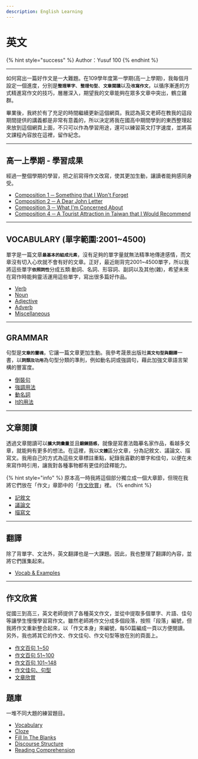 ```yaml
---
description: English Learning
---
```


# 英文

{% hint style="success" %}
Author：Yusuf 100
{% endhint %}

***

如何寫出一篇好作文是一大難題。在109學年度第一學期(高一上學期)，我每個月設定一個進度，分別&#x662F;**`整理單字`**、**`整理句型`**、**`文章閱讀`**&#x4EE5;&#x53CA;**`改寫作文`**，以循序漸進的方式精進寫作文的技巧，層層深入，期望我的文章能夠在眾多文章中突出，鶴立雞群。

畢業後，我終於有了充足的時間繼續更新這個網頁。我認為英文老師在教我的這段期間提供的講義都是非常有意義的，所以決定將我在國高中期間學到的東西整理起來放到這個網頁上面，不只可以作為學習用途，還可以練習英文打字速度，並將英文課程內容放在這裡，留作紀念。

***

## 高一上學期 - 學習成果

經過一整個學期的學習，把之前寫得作文改寫，使其更加生動，讓讀者能夠感同身受。

* [Composition 1 ─ Something that I Won't Forget](learning-outcome/composition-1.md)
* [Composition 2 ─ A Dear John Letter](learning-outcome/composition-2.md)
* [Composition 3 ─ What I'm Concerned About](learning-outcome/composition-3.md)
* [Composition 4 ─ A Tourist Attraction in Taiwan that I Would Recommend](learning-outcome/composition-4.md)

***

## VOCABULARY (單字範圍:2001\~4500)

單字是一篇文&#x7AE0;**`最基本的組成元素`**，沒有足夠的單字量就無法精準地傳達感情，而文章沒有切入心坎就不會有好的文章。正好，最近剛背完2001\~4500單字，所以我將這些單&#x5B57;**`依照詞性`**&#x5206;成五類:動詞、名詞、形容詞、副詞以及其他(雜)，希望未來在寫作時能夠靈活運用這些單字，寫出很多篇好作品。

* [Verb](vocabulary/verb.md)
* [Noun](vocabulary/noun.md)
* [Adjective](vocabulary/adjective.md)
* [Adverb](vocabulary/adverb.md)
* [Miscellaneous](vocabulary/miscellaneous.md)

***

## GRAMMAR

句型&#x662F;**`文章的靈魂`**，它讓一篇文章更加生動。我參考晟景出版&#x793E;**`英文句型與翻譯`**&#x4E00;書，&#x4EE5;**`詞類及功用`**&#x70BA;句型分類的準則，例如動名詞或強調句，藉此加強文章語言架構的豐富度。

* [倒裝句](grammar/dao-zhuang-ju.md)
* [強調用法](grammar/jiang-diao-yong-fa.md)
* [動名詞](grammar/dong-ming-ci.md)
* [It的用法](grammar/it-de-yong-fa.md)

***

## 文章閱讀

透過文章閱讀可&#x4EE5;**`擴大詞彙量`**&#x4E26;&#x4E14;**`鍛鍊語感`**，就像是寫書法臨摹名家作品，看越多文章，就能夠有更多的想法。在這裡，我&#x4EE5;**`文體`**&#x5340;分文章，分為記敘文、議論文、描寫文。我用自己的方式為這些文章標註重點，紀錄我喜歡的單字和佳句，以便在未來寫作時引用，讓我對各種事物都有更佳的詮釋能力。

{% hint style="info" %}
原本高一時我將這個部分獨立成一個大章節，但現在我將它們放在「作文」章節中的「[作文欣賞](composition/wen-zhang-xin-shang.md)」裡。
{% endhint %}

* [記敘文](composition/wen-zhang-xin-shang.md#a.-a-lesson-in-forgiveness)
* [議論文](composition/wen-zhang-xin-shang.md#d.-animal-testing-for-and-against)
* [描寫文](composition/wen-zhang-xin-shang.md#g.-kyoto-the-heart-of-japan)

***

## 翻譯

除了背單字、文法外，英文翻譯也是一大課題。因此，我也整理了翻譯的內容，並將它們匯集起來。

* [Vocab & Examples](translation/vocab-and-examples.md)

***

## 作文欣賞

從國三到高三，英文老師提供了各種英文作文，並從中提取多個單字、片語、佳句等讓學生慢慢學習寫作文。雖然老師將作文分成多個段落，按照「段落」編號，但我將作文重新整合起來，以「作文本身」來編號，每50篇編成一頁以方便閱讀。另外，我也將其它的作文、作文佳句、作文句型等放在別的頁面上。

* [作文百句 1\~50](composition/zuo-wen-bai-ju-150.md)
* [作文百句 51\~100](composition/zuo-wen-bai-ju-51100.md)
* [作文百句 101\~148](composition/zuo-wen-bai-ju-101148.md)
* [作文佳句、句型](composition/zuo-wen-jia-ju-ju-xing.md)
* [文章欣賞](composition/wen-zhang-xin-shang.md)

## 題庫

一堆不同大題的練習題目。

* [Vocabulary](question-pool/vocabulary.md)
* [Cloze](question-pool/cloze.md)
* [Fill In The Blanks](question-pool/fill-in-the-blanks.md)
* [Discourse Structure](question-pool/discourse-structure.md)
* [Reading Comprehension](question-pool/reading-comprehension.md)
